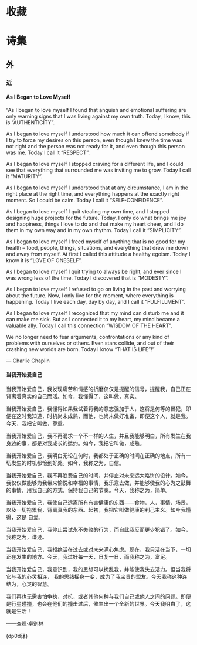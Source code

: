 # 收藏

# 诗集

<!--中古近外古近-->

## 外
### 近
#### As I Began to Love Myself

“As I began to love myself I found that anguish and emotional suffering are only warning signs that I was living against my own truth. Today, I know, this is “AUTHENTICITY”. 

As I began to love myself I understood how much it can offend somebody if I try to force my desires on this person, even though I knew the time was not right and the person was not ready for it, and even though this person was me. Today I call it “RESPECT”. 

As I began to love myself I stopped craving for a different life, and I could see that everything that surrounded me was inviting me to grow. Today I call it “MATURITY”. 

As I began to love myself I understood that at any circumstance, I am in the right place at the right time, and everything happens at the exactly right moment. So I could be calm. Today I call it “SELF-CONFIDENCE”. 

As I began to love myself I quit stealing my own time, and I stopped designing huge projects for the future. Today, I only do what brings me joy and happiness, things I love to do and that make my heart cheer, and I do them in my own way and in my own rhythm. Today I call it “SIMPLICITY”. 

As I began to love myself I freed myself of anything that is no good for my health – food, people, things, situations, and everything that drew me down and away from myself. At first I called this attitude a healthy egoism. Today I know it is “LOVE OF ONESELF”.  

As I began to love myself I quit trying to always be right, and ever since I was wrong less of the time. Today I discovered that is “MODESTY”. 

As I began to love myself I refused to go on living in the past and worrying about the future. Now, I only live for the moment, where everything is happening. Today I live each day, day by day, and I call it “FULFILLMENT”. 

As I began to love myself I recognized that my mind can disturb me and it can make me sick. But as I connected it to my heart, my mind became a valuable ally. Today I call this connection “WISDOM OF THE HEART”.  

We no longer need to fear arguments, confrontations or any kind of problems with ourselves or others. Even stars collide, and out of their crashing new worlds are born. Today I know “THAT IS LIFE”!”

― Charlie Chaplin



#### 当我开始爱自己

当我开始爱自己，我发现痛苦和情感的折磨仅仅是提醒的信号，提醒我，自己正在背离着真实的自己而活。如今，我懂得了，这叫做，真实。

当我开始爱自己，我懂得如果我试着将我的意志强加于人，这将是何等的冒犯，即便在这时我知道，时机尚未成熟，而他，也尚未做好准备，即便这个人，就是我。今天，我把它叫做，尊重。

当我开始爱自己，我不再渴求一个不一样的人生，并且我能够明白，所有发生在我身边的事，都是对我成长的邀约。如今，我把它叫做，成熟。

当我开始爱自己，我明白无论在何时，我都处于正确的时间在正确的地点，所有一切发生的时机都恰到好处。如今，我称之为，自信。

当我开始爱自己，我不再浪费自己的时间，并停止对未来远大烙饼的设计。如今，我仅仅做能够为我带来愉悦和幸福的事情，我乐意去做，并能够使我的心为之鼓舞的事情，用我自己的方式，保持我自己的节奏。今天，我称之为，简单。

当我开始爱自己，我使自己远离所有有害健康的东西——食物，人，事情，场景，以及一切拖累我，背离真我的东西。起初，我把它叫做健康的利己主义。如今我懂得，这是 自爱。

当我开始爱自己，我停止尝试永不失败的行为，而自此我反而更少犯错了。如今，我称之为，谦逊。

当我开始爱自己，我拒绝活在过去或对未来满心焦虑。现在，我只活在当下，一切正在发生的地方。今天，我过好每一天，日复一日，而我称之为，富足。

当我开始爱自己，我意识到，我的思想可以扰乱我，并能使我失去活力。但当我将它与我的心灵相连， 我的思绪摇身一变，成为了我宝贵的盟友。今天我称这种连结为，心灵的智慧。

我们再也无需害怕争执，对抗，或者其他何种与我们自己或他人之间的问题。即便是行星碰撞，也会在他们的撞击过后，催生出一个全新的世界。今天我明白了，这就是生活！

——查理·卓别林

(dp0d译)

